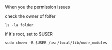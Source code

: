 When you the permission issues

check the owner of folfer

```
ls -la folder
```

if it's root, set to $USER

```
sudo chown -R $USER /usr/local/lib/node_modules
```
